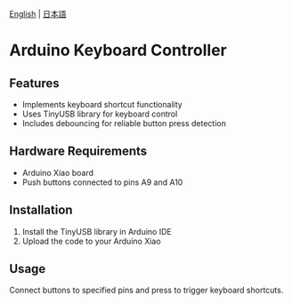 [English](./README.md) | [日本語](./README.ja.md)

# Arduino Keyboard Controller

## Features
- Implements keyboard shortcut functionality
- Uses TinyUSB library for keyboard control
- Includes debouncing for reliable button press detection

## Hardware Requirements
- Arduino Xiao board
- Push buttons connected to pins A9 and A10

## Installation
1. Install the TinyUSB library in Arduino IDE
2. Upload the code to your Arduino Xiao

## Usage
Connect buttons to specified pins and press to trigger keyboard shortcuts.
